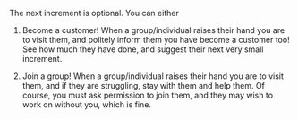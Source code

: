
The next increment is optional.
You can either

1) Become a customer!
When a group/individual raises their hand you
are to visit them, and politely inform them
you have become a customer too!
See how much they have done, and suggest their
next very small increment.

2) Join a group!
When a group/individual raises their hand you
are to visit them, and if they are struggling,
stay with them and help them. Of course,
you must ask permission to join them, and
they may wish to work on without you, which
is fine.
